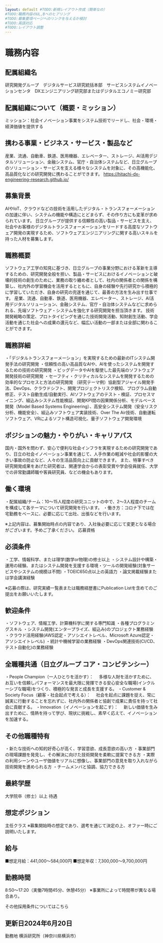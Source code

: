 ```yaml
---
layout: default #TODO:新規レイアウト作成（簡単なの）
#TODO:職務内容のUL,Bへのヒアリング
#TODO:募集要項ページへのリンクを与えるか検討
#TODO:英語対応
#TODO:レイアウト調整
---
```


# 職務内容

## 配属組織名

研究開発グループ　デジタルサービス研究統括本部　サービスシステムイノベーションセンタ　DXエンジニアリング研究部またはデジタルエコノミー研究部

## 配属組織について（概要・ミッション）

ミッション：社会イノベーション事業をシステム技術でリードし、社会・環境・経済価値を提供する

## 携わる事業・ビジネス・サービス・製品など

産業、流通、自動車、鉄道、医用機器、エレベーター、ストレージ、AI活用デジタルソリューション、金融システム、官庁・自治体システムなど、日立グループのソリューション・サービスを支える様々なシステムを対象に、その高機能化、高品質化などの研究開発に携わることができます。
<https://hitachi-dx-engineering-research.github.io/>

## 募集背景

AIやIoT、クラウドなどの技術を活用したデジタル・トランスフォーメーションの加速に伴い、システムの機能や構造にとどまらず、その作り方にも変革が求められています。
日立グループが提供する信頼性の高い製品・サービスを支え、社会やお客様のデジタルトランスフォーメーションをリードする高度なソフトウェア開発の実現するため、ソフトウェアエンジニアリングに関する高いスキルを持った人材を募集します。

## 職務概要

ソフトウェア工学の知見に基づき、日立グループの事業分野における革新を主導するための、研究開発全般を担い、製品・サービスにおけるイノベーションと破壊的技術の創生のために、業務の取り纏め者として、社内の関係者との関係を構築し、社内外の学習機会を活用するとともに、自身の経験や先行研究から積極的に学習していただき、自身の研究の完遂を通じて、最善の方法を生み出す仕事です。
産業、流通、自動車、鉄道、医用機器、エレベーター、ストレージ、AI活用デジタルソリューション、金融システム、官庁・自治体システムなどに求められる、先端ソフトウェア・システムを強化する研究開発を担当頂きます。
技術開発戦略の策定、プロトタイピングを通じた技術開発活動、知財創生活動、学会活動を通じた社会への成果の還元など、幅広い活動の一部または全部に関わることができます。

## 職務詳細

・「デジタルトランスフォーメーション」を実現するための最新のITシステム開発手法の研究開発
・信頼性の高い高品質なAIや、AIを使ったシステムを開発するための技術の研究開発
・ビッグデータやAIを駆使した最先端のソフトウェア開発技術の研究開発
・セーフティ・クリティカルなシステムを開発するための効率的なプロセスと方法の研究開発
（研究テーマ例）協創型アジャイル開発手法、DevOps、クラウドシフト、開発プロジェクトリスク検知、プログラム自動修正、テスト自動生成/自動実行、AIソフトウェアのテスト・検証、プロセスマイニング、組込みシステム性能検証、開発KPI間の因果関係分析、モデルベース開発（Model Based Systems Engineering）、高安全システム開発（安全リスク分析、機能安全）、組込みソフトウェア実装技術、Over The Air技術、自動運転ソフトウェア、VRによるソフト構造可視化、量子ソフトウェア開発環境

## ポジションの魅力・やりがい・キャリアパス

国内・国外を問わず、安心で便利な社会インフラを実現するための研究開発であり、日立の社会イノベーション事業を通じて、人手作業の軽減や社会的影響の大きい事故の防止など、人々の生活品質向上に貢献できます。
また、特筆すべき研究開発成果をあげた研究者は、関連学会からの表彰受賞や学会役員就任、大学での非常勤講師職や客員研究員、などの機会もあります。

## 働く環境

・配属組織/チーム：10～15人程度の研究ユニットの中で、2～3人程度のチームを構成して各テーマについて研究開発を行います。
・働き方：コロナ下では在宅勤務をベースに、必要に応じて出社、出張などを行います。

※上記内容は、募集開始時点の内容であり、入社後必要に応じて変更となる場合がございます。予めご了承ください。
応募資格

## 必須条件

・工学、情報科学、または理学(数学or物理)の修士以上
・システム設計や構築・運用の経験、またはシステム開発を支援する環境・ツールの開発経験(対象サービスやシステムの規模は不問)
・TOEIC650点以上の英語力
・論文掲載経験または学会講演経験

※応募の際は、研究実績一覧表または職務経歴書にPublication Listを含めてのご提出をお願いいたします。

## 歓迎条件

・ソフトウェア、情報工学、計算機科学に関する専門知識
・各種プログラミングスキル
・システム開発(エンタープライズ、組込み)のプロジェクト業務経験
・クラウド活用経験(AWS認定・アソシエイトレベル、Microsoft Azure認定・アソシエイトレベル)
・統計や機械学習の業務経験
・DevOps関連技術(CI/CD、テスト自動化)の業務経験

## 全職種共通（日立グループ コア・コンピテンシー）

・People Champion（一人ひとりを活かす）：
　多様な人財を活かすために、お互いを信頼しパフォーマンスを最大限に発揮できる安心安全な職場(インクルーシブな職場)をつくり、積極的な発言と成長を支援する。
・Customer & Society Focus（顧客・社会起点で考える）：
　社会を起点に課題を捉え、常に誠実に行動することを忘れずに、社内外の関係者と協創で成果に責任を持って社会に貢献する。
・Innovation（イノベーションを起こす）：
　新しい価値を生み出すために、情熱を持って学び、現状に挑戦し、素早く応えて、イノベーションを加速する。

## その他職種特有

・新たな技術への知的好奇心が高く、学習意欲、成長意欲の高い方
・事業部門の現場課題を発見し、その解決に向けた技術開発を柔軟に提案できる方
・実際の利用シーンやユーザ価値をリアルに想像し、事業部門の意見を取り入れながら技術開発を進められる方
・チームメンバと協調、協力できる方

## 最終学歴

大学院卒（修士）以上
待遇

## 想定ポジション

主任クラス
※募集開始時の想定であり、選考を通じて決定の上、オファー時にご説明いたします。

## 給与 　

■想定月給：441,000～584,000円
■想定年収：7,300,000～9,700,000円

## 勤務時間

8:50～17:20（実働7時間45分、休憩45分）
※事業所によって時間帯が異なる場合あり。

その他採用条件についてはこちら

## 更新日2024年6月20日

勤務地
横浜研究所（神奈川県横浜市）
